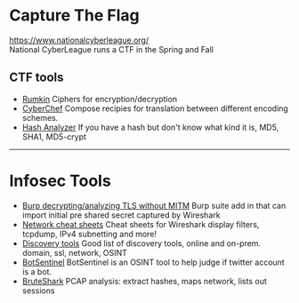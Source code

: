 # Capture The Flag

https://www.nationalcyberleague.org/    
National CyberLeague runs a CTF in the Spring and Fall

## CTF tools
* [Rumkin](http://rumkin.com/tools/cipher/)         Ciphers for encryption/decryption
* [CyberChef](https://gchq.github.io/CyberChef/)    Compose recipies for translation between different encoding schemes.
* [Hash Analyzer](https://www.tunnelsup.com/hash-analyzer/) If you have a hash but don't know what kind it is, MD5, SHA1, MD5-crypt

----------------------------------------------------------------------------------------------------------------------------
# Infosec Tools
* [Burp decrypting/analyzing TLS without MITM](https://blog.silentsignal.eu/2020/05/04/decrypting-and-analyzing-https-traffic-without-mitm/) Burp suite add in that can import initial pre shared secret captured by Wireshark
* [Network cheat sheets](https://packetlife.net/library/cheat-sheets/) Cheat sheets for Wireshark display filters, tcpdump, IPv4 subnetting and more!
* [Discovery tools](https://github.com/redhuntlabs/Awesome-Asset-Discovery) Good list of discovery tools, online and on-prem. domain, ssl, network, OSINT
* [BotSentinel](https://botsentinel.com/) BotSentinel is an OSINT tool to help judge if twitter account is a bot.
* [BruteShark](https://github.com/odedshimon/BruteShark) PCAP analysis: extract hashes, maps network, lists out sessions
